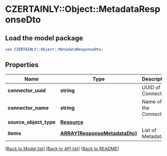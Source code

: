 # CZERTAINLY::Object::MetadataResponseDto

## Load the model package
```perl
use CZERTAINLY::Object::MetadataResponseDto;
```

## Properties
Name | Type | Description | Notes
------------ | ------------- | ------------- | -------------
**connector_uuid** | **string** | UUID of the Connector | [optional] 
**connector_name** | **string** | Name of the Connector | [optional] 
**source_object_type** | [**Resource**](Resource.md) |  | [optional] 
**items** | [**ARRAY[ResponseMetadataDto]**](ResponseMetadataDto.md) | List of Metadata | 

[[Back to Model list]](../README.md#documentation-for-models) [[Back to API list]](../README.md#documentation-for-api-endpoints) [[Back to README]](../README.md)


